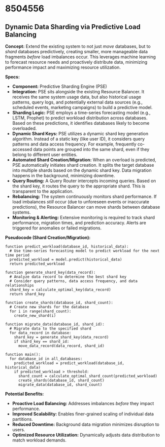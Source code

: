 # 8504556

## Dynamic Data Sharding via Predictive Load Balancing

**Concept:** Extend the existing system to not just *move* databases, but to *shard* databases predictively, creating smaller, more manageable data fragments *before* load imbalances occur. This leverages machine learning to forecast resource needs and proactively distribute data, minimizing performance impact and maximizing resource utilization.

**Specs:**

*   **Component:** Predictive Sharding Engine (PSE)
*   **Integration:** PSE sits alongside the existing Resource Balancer. It receives the same system usage data, but also historical usage patterns, query logs, and potentially external data sources (e.g., scheduled events, marketing campaigns) to build a predictive model.
*   **Sharding Logic:** PSE employs a time-series forecasting model (e.g., LSTM, Prophet) to predict workload distribution across databases. Based on these predictions, it identifies databases likely to become overloaded.
*   **Dynamic Shard Keys:**  PSE utilizes a dynamic shard key generation algorithm.  Instead of a static key (like user ID), it considers query patterns and data access frequency.  For example, frequently co-accessed data points are grouped into the same shard, even if they belong to different user entities.
*   **Automated Shard Creation/Migration:**  When an overload is predicted, PSE automatically initiates shard creation.  It splits the target database into multiple shards based on the dynamic shard key.  Data migration happens in the background, minimizing downtime.
*   **Query Routing:** A Query Router intercepts incoming queries.  Based on the shard key, it routes the query to the appropriate shard. This is transparent to the application.
*   **Rebalancing:**  The system continuously monitors shard performance. If load imbalances *still* occur (due to unforeseen events or inaccurate predictions), the Resource Balancer can move shards between database systems.
*   **Monitoring & Alerting:** Extensive monitoring is required to track shard performance, migration times, and prediction accuracy. Alerts are triggered for anomalies or failed migrations.

**Pseudocode (Shard Creation/Migration):**

```
function predict_workload(database_id, historical_data):
  # Use time-series forecasting model to predict workload for the next time period
  predicted_workload = model.predict(historical_data)
  return predicted_workload

function generate_shard_key(data_record):
  # Analyze data record to determine the best shard key
  # Consider query patterns, data access frequency, and data relationships
  shard_key = calculate_optimal_key(data_record)
  return shard_key

function create_shards(database_id, shard_count):
  # Create new shards for the database
  for i in range(shard_count):
    create_new_shard(i)

function migrate_data(database_id, shard_id):
  # Migrate data to the specified shard
  for data_record in database:
    shard_key = generate_shard_key(data_record)
    if shard_key == shard_id:
      move_data_record(data_record, shard_id)

function main():
  for database_id in all_databases:
    predicted_workload = predict_workload(database_id, historical_data)
    if predicted_workload > threshold:
      shard_count = calculate_optimal_shard_count(predicted_workload)
      create_shards(database_id, shard_count)
      migrate_data(database_id, shard_count)
```

**Potential Benefits:**

*   **Proactive Load Balancing:**  Addresses imbalances *before* they impact performance.
*   **Improved Scalability:**  Enables finer-grained scaling of individual data partitions.
*   **Reduced Downtime:**  Background data migration minimizes disruption to users.
*   **Optimized Resource Utilization:**  Dynamically adjusts data distribution to match workload demands.